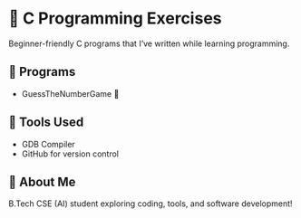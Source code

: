 # 🧠 C Programming Exercises  

Beginner-friendly C programs that I’ve written while learning programming.  

## 📂 Programs  
- GuessTheNumberGame 🎯  

## 🚀 Tools Used  
- GDB Compiler  
- GitHub for version control  

## 🌱 About Me  
B.Tech CSE (AI) student exploring coding, tools, and software development!

